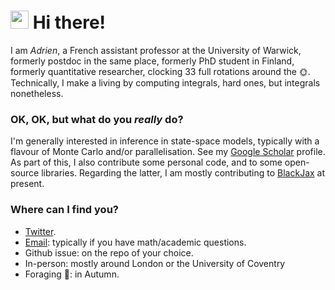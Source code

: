 # <img src="https://github.com/TheDudeThatCode/TheDudeThatCode/blob/master/Assets/Hi.gif" width="29px"> Hi there!

I am _Adrien_, a French assistant professor at the University of Warwick, formerly postdoc in the same place, formerly PhD student in Finland, formerly quantitative researcher, clocking 33 full rotations around the :sun_with_face:. Technically, I make a living by computing integrals, hard ones, but integrals nonetheless. 


### OK, OK, but what do you _really_ do?
I'm generally interested in inference in state-space models, typically with a flavour of Monte Carlo and/or parallelisation. See my [Google Scholar](https://scholar.google.com/citations?user=sJJ7FKgAAAAJ&hl=en) profile. 
As part of this, I also contribute some personal code, and to some open-source libraries. Regarding the latter, I am mostly contributing to [BlackJax](https://github.com/blackjax-devs/blackjax) at present.


### Where can I find you?
- [Twitter](https://twitter.com/AdrienCorenflos).
- [Email](mailto:adrien.corenflos@warwick.ac.uk): typically if you have math/academic questions.
- Github issue: on the repo of your choice.
- In-person: mostly around London or the University of Coventry
- Foraging :mushroom:: in Autumn.
